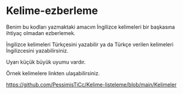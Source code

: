 # Kelime-ezberleme 

Benim bu kodları yazmaktaki amacım İngilizce kelimeleri bir başkasına ihtiyaç olmadan ezberlemek. 

İngilizce kelimeleri Türkçesini yazabilir ya da Türkçe verilen kelimeleri İngilizcesini yazabilirsiniz. 

Uyarı küçük büyük uyumu vardır. 

Örnek kelimelere linkten ulaşabilirsiniz. 

https://github.com/PessimisTiCc/Kelime-listeleme/blob/main/Kelimeler

